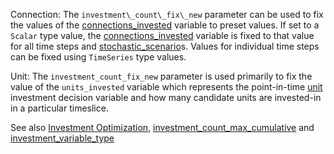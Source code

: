 Connection: The `investment\_count\_fix\_new` parameter can be used to fix the values of the
[connections\_invested](@ref) variable to preset values.
If set to a `Scalar` type value, the [connections\_invested](@ref) variable is fixed to that value
for all time steps and [stochastic\_scenario](@ref)s.
Values for individual time steps can be fixed using `TimeSeries` type values.

Unit: The `investment_count_fix_new` parameter is used primarily to fix the value of the `units_invested` variable which
represents the point-in-time [unit](@ref) investment decision variable and how many candidate units are invested-in in a
particular timeslice.

See also [Investment Optimization](@ref), [investment\_count\_max\_cumulative](@ref) and
[investment\_variable\_type](@ref)
